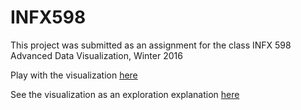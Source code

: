 # INFX598
This project was submitted as an assignment for the class INFX 598 Advanced Data Visualization, Winter 2016

Play with the visualization [here](http://bl.ocks.org/gandhiuw/9130d0f7773415fa3567) 


See the visualization as an exploration explanation [here](https://bl.ocks.org/gandhiuw/raw/a7aff215f0e433f14281/)

